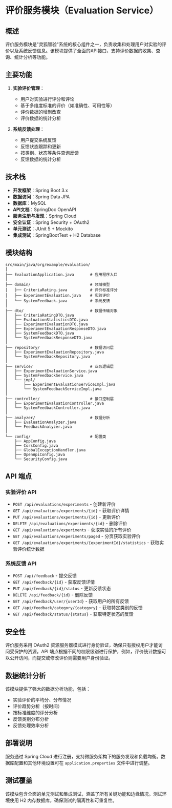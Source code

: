 # 评价服务模块（Evaluation Service）

## 概述

评价服务模块是"灵狐智验"系统的核心组件之一，负责收集和处理用户对实验的评价以及系统反馈信息。该模块提供了全面的API接口，支持评价数据的收集、查询、统计分析等功能。

## 主要功能

1. **实验评价管理**：
   - 用户对实验进行评分和评论
   - 基于多维度标准的评价（如准确性、可用性等）
   - 评价数据的增删改查
   - 评价数据的统计分析

2. **系统反馈处理**：
   - 用户提交系统反馈
   - 反馈状态跟踪和更新
   - 按类别、状态等条件查询反馈
   - 反馈数据的统计分析

## 技术栈

- **开发框架**：Spring Boot 3.x
- **数据访问**：Spring Data JPA
- **数据库**：MySQL
- **API文档**：SpringDoc OpenAPI
- **服务注册与发现**：Spring Cloud
- **安全认证**：Spring Security + OAuth2
- **单元测试**：JUnit 5 + Mockito
- **集成测试**：SpringBootTest + H2 Database

## 模块结构

```
src/main/java/org/example/evaluation/
│
├── EvaluationApplication.java       # 应用程序入口
│
├── domain/                          # 领域模型
│   ├── CriteriaRating.java          # 评价标准评分
│   ├── ExperimentEvaluation.java    # 实验评价
│   └── SystemFeedback.java          # 系统反馈
│
├── dto/                             # 数据传输对象
│   ├── CriteriaRatingDTO.java
│   ├── EvaluationStatisticsDTO.java
│   ├── ExperimentEvaluationDTO.java
│   ├── ExperimentEvaluationResponseDTO.java
│   ├── SystemFeedbackDTO.java
│   └── SystemFeedbackResponseDTO.java
│
├── repository/                      # 数据访问层
│   ├── ExperimentEvaluationRepository.java
│   └── SystemFeedbackRepository.java
│
├── service/                         # 业务逻辑层
│   ├── ExperimentEvaluationService.java
│   ├── SystemFeedbackService.java
│   └── impl/
│       ├── ExperimentEvaluationServiceImpl.java
│       └── SystemFeedbackServiceImpl.java
│
├── controller/                      # 接口控制层
│   ├── ExperimentEvaluationController.java
│   └── SystemFeedbackController.java
│
├── analyzer/                        # 数据分析
│   ├── EvaluationAnalyzer.java
│   └── FeedbackAnalyzer.java
│
└── config/                          # 配置类
    ├── AppConfig.java
    ├── CorsConfig.java
    ├── GlobalExceptionHandler.java
    ├── OpenApiConfig.java
    └── SecurityConfig.java
```

## API 端点

### 实验评价 API

- `POST /api/evaluations/experiments` - 创建新评价
- `GET /api/evaluations/experiments/{id}` - 获取评价详情
- `PUT /api/evaluations/experiments/{id}` - 更新评价
- `DELETE /api/evaluations/experiments/{id}` - 删除评价
- `GET /api/evaluations/experiments` - 获取实验的所有评价
- `GET /api/evaluations/experiments/paged` - 分页获取实验评价
- `GET /api/evaluations/experiments/{experimentId}/statistics` - 获取实验评价统计数据

### 系统反馈 API

- `POST /api/feedback` - 提交反馈
- `GET /api/feedback/{id}` - 获取反馈详情
- `PUT /api/feedback/{id}/status` - 更新反馈状态
- `DELETE /api/feedback/{id}` - 删除反馈
- `GET /api/feedback/user/{userId}` - 获取用户的所有反馈
- `GET /api/feedback/category/{category}` - 获取特定类别的反馈
- `GET /api/feedback/status/{status}` - 获取特定状态的反馈

## 安全性

评价服务采用 OAuth2 资源服务器模式进行身份验证，确保只有授权用户才能访问受保护的资源。API 端点根据不同的权限级别进行保护，例如，评价统计数据可以公开访问，而提交或修改评价则需要用户身份验证。

## 数据统计分析

该模块提供了强大的数据分析功能，包括：

- 实验评价的平均分、分布情况
- 评价趋势分析（按时间）
- 按标准维度的评分分析
- 反馈类别分布分析
- 反馈处理效率分析

## 部署说明

服务通过 Spring Cloud 进行注册，支持微服务架构下的服务发现和负载均衡。数据库配置和其他环境设置可在 `application.properties` 文件中进行调整。

## 测试覆盖

该模块包含全面的单元测试和集成测试，涵盖了所有关键功能和边缘情况。测试环境使用 H2 内存数据库，确保测试的隔离性和可重复性。
